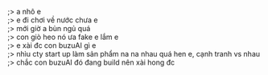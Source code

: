 ;> a nhô e<br>
;> e đi chơi về nước chưa e<br>
;> mới giờ a bùn ngủ quá<br>
;> con giò heo nó ưa fake e lắm e<br>
;> e xài đc con buzuAI gì e<br>
;> nhìu cty start up làm sản phẩm na na nhau quá hen e, cạnh tranh vs nhau<br>
;> chắc con buzuAI đó đang build nên xài hong đc
